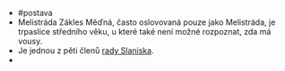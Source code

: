 - #postava
- Melistráda Zákles Měďná, často oslovovaná pouze jako Melistráda, je trpaslice středního věku, u které také není možné rozpoznat, zda má vousy.
- Je jednou z pěti členů [rady Slaniska](6572ee5e-e2bd-459b-9d8c-fb7c26a84f29).
-